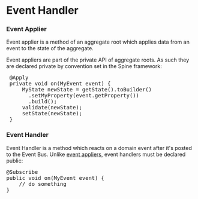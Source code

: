 # Event Handler

<a name="eventapplier"></a>
### Event Applier
Event applier is a method of an aggregate root which applies data from an event to the state of the aggregate.

Event appliers are part of the private API of aggregate roots. As such they are declared private by convention set in the Spine framework:
<pre>
 @Apply
 private void on(MyEvent event) {
     MyState newState = getState().toBuilder()
       .setMyProperty(event.getProperty())
       .build();
     validate(newState);
     setState(newState);
 }
</pre>

### Event Handler
Event Handler is a method which reacts on a domain event after it's posted to the Event Bus. Unlike [event appliers](#eventapplier), event handlers must be declared public:

<pre>
@Subscribe
public void on(MyEvent event) {
    // do something
}

</pre>
